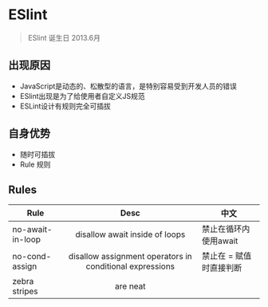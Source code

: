 # ESlint 


> ESlint 诞生日 2013.6月

## 出现原因
- JavaScript是动态的、松散型的语言，是特别容易受到开发人员的错误
- ESlint出现是为了给使用者自定义JS规范
- ESLint设计有规则完全可插拔

## 自身优势
- 随时可插拔
- Rule 规则

## Rules

| Rule          | Desc          | 中文|
| ------------- |:-------------:|---|
| no-await-in-loop | disallow await inside of loops | 禁止在循环内使用await |
| no-cond-assign | disallow assignment operators in conditional expressions | 禁止在 = 赋值时直接判断|
| zebra stripes | are neat      |